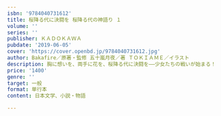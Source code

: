 ```yaml
---
isbn: '9784040731612'
title: 桜降る代に決闘を 桜降る代の神語り １
volume: ''
series: ''
publisher: ＫＡＤＯＫＡＷＡ
pubdate: '2019-06-05'
cover: 'https://cover.openbd.jp/9784040731612.jpg'
author: Bakafire／原著・監修 五十嵐月夜／著 ＴＯＫＩＡＭＥ／イラスト
description: 胸に想いを、両手に花を、桜降る代に決闘を――少女たちの戦いが始まる！
price: '1400'
genre: ''
target: 一般
format: 単行本
content: 日本文学、小説・物語

---
```

